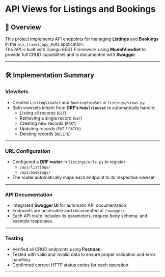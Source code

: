 # API Views for Listings and Bookings

## 📌 Overview
This project implements API endpoints for managing **Listings** and **Bookings** in the `alx_travel_app_0x01` application.  
The API is built with Django REST Framework using **ModelViewSet** to provide full CRUD capabilities and is documented with **Swagger**.

---

## 🛠 Implementation Summary

### ViewSets
- Created `ListingViewSet` and `BookingViewSet` in `listings/views.py`.
- Both viewsets inherit from **DRF’s `ModelViewSet`** to automatically handle:
  - Listing all records (`GET`)
  - Retrieving a single record (`GET`)
  - Creating new records (`POST`)
  - Updating records (`PUT` / `PATCH`)
  - Deleting records (`DELETE`)

---

### URL Configuration
- Configured a **DRF router** in `listings/urls.py` to register:
  - `/api/listings/`
  - `/api/bookings/`
- The router automatically maps each endpoint to its respective viewset.

---

### API Documentation
- Integrated **Swagger UI** for automatic API documentation.
- Endpoints are accessible and documented at `/swagger/`.
- Each API route includes its parameters, request body schema, and example responses.

---

### Testing
- Verified all CRUD endpoints using **Postman**.
- Tested with valid and invalid data to ensure proper validation and error handling.
- Confirmed correct HTTP status codes for each operation.

---

